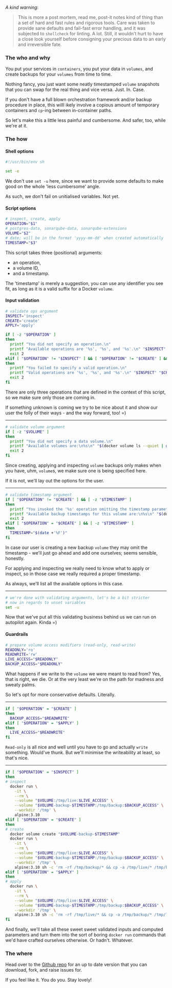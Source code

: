*A kind warning*:

> This is more a post mortem, read me, post-it notes
kind of thing than a set of hard and fast rules and rigorous tools.
Care was taken to provide sane defaults and fail-fast error handling,
and it was subjected to `shellcheck` for linting. A lot.
Still, it wouldn't hurt to have a close look yourself before consigning
your precious data to an early and irreversible fate.

### The who and why

You put your services in `containers`, you put your data in `volumes`, and create
backups for your `volumes` from time to time.

Nothing fancy, you just want some neatly timestamped `volume` snapshots that you
can swap for the real thing and vice versa. Just. In. Case.

If you don't have a full blown orchestration framework and/or backup
procedure in place, this willl ikely involve a copious amount of
temporary containers and `cp`-ing between in-container paths.

So let's make this a little less painful and cumbersome.
And safer, too, while we're at it.

### The how


#### Shell options

```bash
#!/usr/bin/env sh

set -e
```

We don't use `set -u` here, since we want to provide some defaults
to make good on the whole 'less cumbersome' angle.

As such, we don't fail on unitialised variables. Not yet.

#### Script options

```bash
# inspect, create, apply
OPERATION="$1"
# postgres-data, sonarqube-data, sonarqube-extensions
VOLUME="$2"
# date; will be in the format 'yyyy-mm-dd' when created automatically
TIMESTAMP="$3"
```

This script takes three (positional) arguments:
 - an operation,
 - a volume ID,
 - and a timestamp.

The 'timestamp' is merely a suggestion, you can use any identifier
you see fit, as long as it is a valid suffix for a Docker `volume`.


#### Input validation

```bash
# validate ops argument
INSPECT='inspect'
CREATE='create'
APPLY='apply'

if [ -z "$OPERATION" ]
then
  printf "You did not specify an operation.\n"
  printf "Available operations are '%s', '%s', and '%s'.\n" "$INSPECT" "$CREATE" "$APPLY"
  exit 2
elif [ "$OPERATION" != "$INSPECT" ] && [ "$OPERATION" != "$CREATE" ] && [ "$OPERATION" != "$APPLY" ]
then
  printf "You failed to specify a valid operation.\n"
  printf "Valid operations are '%s', '%s', and '%s'.\n" "$INSPECT" "$CREATE" "$APPLY"
  exit 2
fi
```

There are only three operations that are defined in the context of this script,
so we make sure only those are coming in.

If something unknown is coming we try to be nice about it and show our user
the folly of their ways - and the way forward, too! =)

------------

```bash
# validate volume argument
if [ -z "$VOLUME" ]
then
  printf "You did not specify a data volume.\n"
  printf "Available volumes are:\n%s\n" "$(docker volume ls --quiet | grep --ignore-case --invert-match 'backup')"
  exit 2
fi
```

Since creating, applying and inspecting `volume` backups only makes when you
have, uhm, `volume`s, we make sure one is being specified here.

If it is not, we'll lay out the options for the user.

------------

```bash
# validate timestamp argument
if [ "$OPERATION" != "$CREATE" ] && [ -z "$TIMESTAMP" ]
then
  printf "You invoked the '%s' operation omitting the timestamp parameter; this is only allowed for the '%s' operation.\n" "$OPERATION" "$CREATE"
  printf "Available backup timestamps for this volume are:\n%s\n" "$(docker volume ls --quiet | grep --ignore-case "$VOLUME-backup-" | sed -E 's?(.+)(-backup-)(.+)?\3?g')"
  exit 2
elif [ "$OPERATION" = "$CREATE" ] && [ -z "$TIMESTAMP" ]
then
  TIMESTAMP="$(date +'%F')"
fi
```

In case our user is creating a new backup `volume` they may omit the timestamp -
we'll just go ahead and add one ourselves; seems sensible, honestly.

For applying and inspecting we really need to know what to apply or inspect,
so in those case we really required a proper timestamp.

As always, we'll list all the available options in this case.

------------

```bash
# we're done with validating arguments, let's be a bit stricter
# now in regards to unset variables
set -u
```

Now that we've put all this validating business behind us we can run on autopilot again. Kinda =)

#### Guardrails

```bash
# prepare volume access modifiers (read-only, read-write)
READONLY='ro'
READWRITE='rw'
LIVE_ACCESS="$READONLY"
BACKUP_ACCESS="$READONLY"
```

What happens if we write to the `volume` we were meant to read from? Yes, that is right, we die.
Or at the very least we're on the path for madness and sweaty palms.

So let's opt for more conservative defaults. Literally.

------------

```bash
if [ "$OPERATION" = "$CREATE" ]
then
  BACKUP_ACCESS="$READWRITE"
elif [ "$OPERATION" = "$APPLY" ]
then
  LIVE_ACCESS="$READWRITE"
fi
```

`Read-only` is all nice and well until you have to go and actually `write` something.
Would've thunk. But we'll minimise the writeability at least, so that's nice.

------------

```bash
if [ "$OPERATION" = "$INSPECT" ]
then
# inspect
  docker run \
    -it \
    --rm \
    --volume "$VOLUME:/tmp/live:$LIVE_ACCESS" \
    --volume "$VOLUME-backup-$TIMESTAMP:/tmp/backup:$BACKUP_ACCESS" \
    --workdir '/tmp' \
    alpine:3.10
elif [ "$OPERATION" = "$CREATE" ]
then
# create
  docker volume create "$VOLUME-backup-$TIMESTAMP"
  docker run \
    -it \
    --rm \
    --volume "$VOLUME:/tmp/live:$LIVE_ACCESS" \
    --volume "$VOLUME-backup-$TIMESTAMP:/tmp/backup:$BACKUP_ACCESS" \
    --workdir '/tmp' \
    alpine:3.10 sh -c 'rm -rf /tmp/backup/* && cp -a /tmp/live/* /tmp/backup/'
elif [ "$OPERATION" = "$APPLY" ]
then
# apply
  docker run \
    -it \
    --rm \
    --volume "$VOLUME:/tmp/live:$LIVE_ACCESS" \
    --volume "$VOLUME-backup-$TIMESTAMP:/tmp/backup:$BACKUP_ACCESS" \
    --workdir '/tmp' \
    alpine:3.10 sh -c 'rm -rf /tmp/live/* && cp -a /tmp/backup/* /tmp/live/'
fi
```

And finally, we'll take all these sweet sweet validated inputs and computed parameters
and turn them into the sort of boring `docker run` commands that we'd have
crafted ourselves otherwise. Or hadn't. Whatever.

### The where

Head over to the [Github repo](https://github.com/vyo/docker-volume-backup)
for an up to date version that you can download, fork, and raise issues for.

If you feel like it. You do you. Stay lovely!

